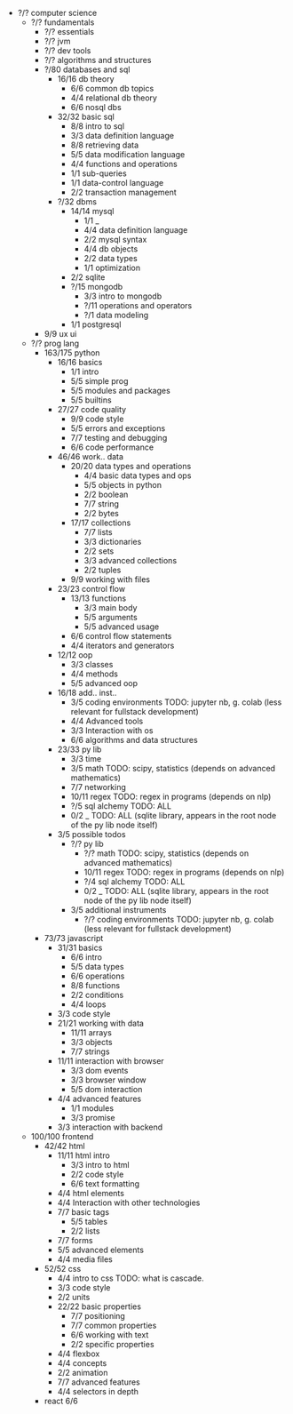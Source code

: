 * ?/? computer science
  * ?/? fundamentals
    * ?/? essentials
    * ?/? jvm
    * ?/? dev tools
    * ?/? algorithms and structures
    * ?/80 databases and sql
      * 16/16 db theory
        * 6/6 common db topics
        * 4/4 relational db theory
        * 6/6 nosql dbs
      * 32/32 basic sql
        * 8/8 intro to sql
        * 3/3 data definition language
        * 8/8 retrieving data
        * 5/5 data modification language
        * 4/4 functions and operations
        * 1/1 sub-queries
        * 1/1 data-control language
        * 2/2 transaction management
      * ?/32 dbms
        * 14/14 mysql
          * 1/1 _
          * 4/4 data definition language
          * 2/2 mysql syntax
          * 4/4 db objects
          * 2/2 data types
          * 1/1 optimization
        * 2/2 sqlite
        * ?/15 mongodb
          * 3/3 intro to mongodb
          * ?/11 operations and operators
          * ?/1 data modeling
        * 1/1 postgresql
    * 9/9 ux ui
  * ?/? prog lang
    * 163/175 python
      * 16/16 basics
        * 1/1 intro
        * 5/5 simple prog
        * 5/5 modules and packages
        * 5/5 builtins
      * 27/27 code quality
        * 9/9 code style
        * 5/5 errors and exceptions
        * 7/7 testing and debugging
        * 6/6 code performance
      * 46/46 work.. data
        * 20/20 data types and operations
          * 4/4 basic data types and ops
          * 5/5 objects in python
          * 2/2 boolean
          * 7/7 string
          * 2/2 bytes
        * 17/17 collections
          * 7/7 lists
          * 3/3 dictionaries
          * 2/2 sets
          * 3/3 advanced collections
          * 2/2 tuples
        * 9/9 working with files
      * 23/23 control flow
        * 13/13 functions
          * 3/3 main body
          * 5/5 arguments
          * 5/5 advanced usage
        * 6/6 control flow statements
        * 4/4 iterators and generators
      * 12/12 oop
        * 3/3 classes
        * 4/4 methods
        * 5/5 advanced oop
      * 16/18 add.. inst..
        * 3/5 coding environments   TODO: jupyter nb, g. colab (less relevant for fullstack development)
        * 4/4 Advanced tools
        * 3/3 Interaction with os
        * 6/6 algorithms and data structures
      * 23/33 py lib
        * 3/3 time
        * 3/5 math   TODO: scipy, statistics (depends on advanced mathematics)
        * 7/7 networking
        * 10/11 regex   TODO: regex in programs (depends on nlp)
        * ?/5 sql alchemy   TODO: ALL
        * 0/2 _   TODO: ALL (sqlite library, appears in the root node of the py lib node itself)
      * 3/5 possible todos
        * ?/? py lib
          * ?/? math   TODO: scipy, statistics (depends on advanced mathematics)
          * 10/11 regex   TODO: regex in programs (depends on nlp)
          * ?/4 sql alchemy   TODO: ALL
          * 0/2 _   TODO: ALL (sqlite library, appears in the root node of the py lib node itself)
        * 3/5 additional instruments
          * ?/? coding environments   TODO: jupyter nb, g. colab (less relevant for fullstack development)
    * 73/73 javascript
      * 31/31 basics
        * 6/6 intro
        * 5/5 data types
        * 6/6 operations
        * 8/8 functions
        * 2/2 conditions
        * 4/4 loops
      * 3/3 code style
      * 21/21 working with data
        * 11/11 arrays
        * 3/3 objects
        * 7/7 strings
      * 11/11 interaction with browser
        * 3/3 dom events
        * 3/3 browser window
        * 5/5 dom interaction
      * 4/4 advanced features
        * 1/1 modules
        * 3/3 promise
      * 3/3 interaction with backend
  * 100/100 frontend 
    * 42/42 html
      * 11/11 html intro
        * 3/3 intro to html
        * 2/2 code style
        * 6/6 text formatting
      * 4/4 html elements
      * 4/4 Interaction with other technologies
      * 7/7 basic tags
        * 5/5 tables
        * 2/2 lists
      * 7/7 forms
      * 5/5 advanced elements
      * 4/4 media files
    * 52/52 css
      * 4/4 intro to css TODO: what is cascade.
      * 3/3 code style
      * 2/2 units
      * 22/22 basic properties
        * 7/7 positioning
        * 7/7 common properties
        * 6/6 working with text
        * 2/2 specific properties
      * 4/4 flexbox
      * 4/4 concepts
      * 2/2 animation
      * 7/7 advanced features
      * 4/4 selectors in depth
    * react 6/6

